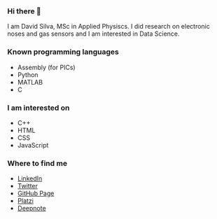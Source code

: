### Hi there 👋

I am David Silva, MSc in Applied Physiscs. I did research on electronic noses and gas sensors and I am interested in Data Science.

### Known programming languages

- Assembly (for PICs) 
- Python
- MATLAB
- C

### I am interested on

- C++
- HTML
- CSS
- JavaScript

### Where to find me

- [LinkedIn](https://www.linkedin.com/in/david-silva-apango-60553714a/)
- [Twitter](https://twitter.com/DavidSA06)
- [GitHub Page](https://davidsa06.github.io/)
- [Platzi](https://platzi.com/p/davidsilvaa/)
- [Deepnote](https://deepnote.com/@david-silva-apango)

<!--
**DavidSA06/DavidSA06** is a ✨ _special_ ✨ repository because its `README.md` (this file) appears on your GitHub profile.

Here are some ideas to get you started:

- 🔭 I’m currently working on ...
- 🌱 I’m currently learning ...
- 👯 I’m looking to collaborate on ...
- 🤔 I’m looking for help with ...
- 💬 Ask me about ...
- 📫 How to reach me: ...
- 😄 Pronouns: ...
- ⚡ Fun fact: ...
-->
